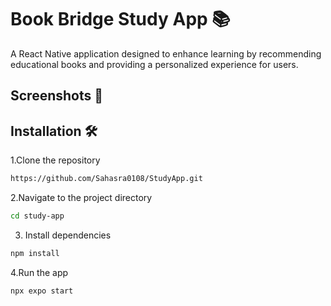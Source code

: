 # Book Bridge Study App 📚

A React Native application designed to enhance learning by recommending educational books and providing a personalized experience for users.

##  Screenshots 📸
 

##  Installation 🛠️

1.Clone the repository
 ```bash
 https://github.com/Sahasra0108/StudyApp.git
   ```
2.Navigate to the project directory
```bash
cd study-app
```
3. Install dependencies
```bash
npm install

```
4.Run the app
```bash
npx expo start

```

 
 
